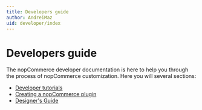 ```yaml
---
title: Developers guide
author: AndreiMaz
uid: developer/index
---
```

# Developers guide

The nopCommerce developer documentation is here to help you through the process of nopCommerce customization. Here you will several sections:
* [Developer tutorials](/developer/tutorials)
* [Creating a nopCommerce plugin](/developer/plugin-development)
* [Designer's Guide](/developer/designer-guide)
